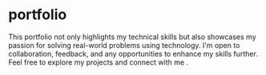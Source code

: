 # portfolio
This portfolio not only highlights my technical skills but also showcases my passion for solving real-world problems using technology. I'm open to collaboration, feedback, and any opportunities to enhance my skills further. Feel free to explore my projects and connect with me .
